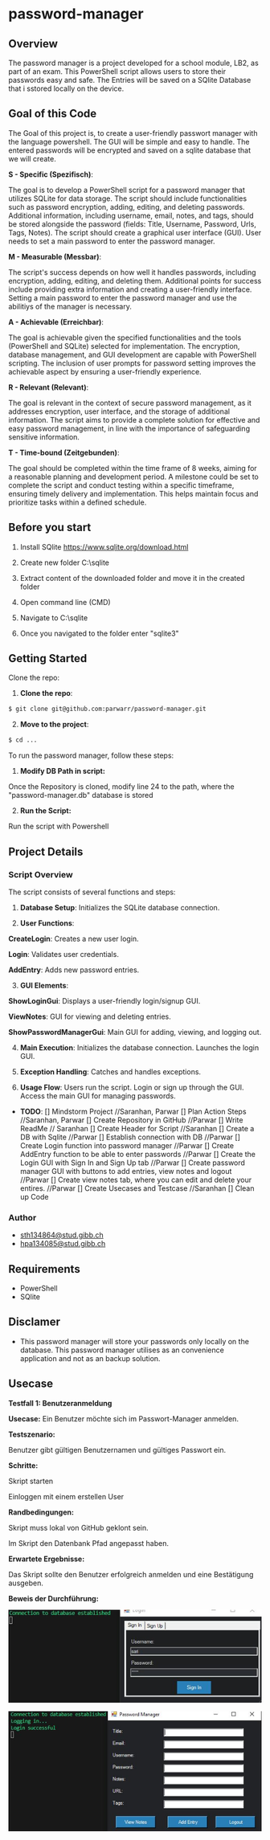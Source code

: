 # password-manager

## Overview

The password manager is a project developed for a school module, LB2, as part of an exam. This PowerShell script allows users to store their passwords easy and safe. The Entries will be saved on a SQlite Database that i sstored locally on the device.

## Goal of this Code

The Goal of this project is, to create a user-friendly passwort manager with the language powershell.
The GUI will be simple and easy to handle.
The entered passwords will be encrypted and saved on a sqlite database that we will create.

**S - Specific (Spezifisch)**:

The goal is to develop a PowerShell script for a password manager that utilizes SQLite for data storage. The script should include functionalities such as password encryption, adding, editing, and deleting passwords. Additional information, including username, email, notes, and tags, should be stored alongside the password (fields: Title, Username, Password, Urls, Tags, Notes). The script should create a graphical user interface (GUI). User needs to set a main password to enter the password manager.

**M - Measurable (Messbar)**:

The script's success depends on how well it handles passwords, including encryption, adding, editing, and deleting them. Additional points for success include providing extra information and creating a user-friendly interface. Setting a main password to enter the password manager and use the abilitiys of the manager is necessary.

**A - Achievable (Erreichbar)**:

The goal is achievable given the specified functionalities and the tools (PowerShell and SQLite) selected for implementation. The encryption, database management, and GUI development are capable with PowerShell scripting. The inclusion of user prompts for password setting improves the achievable aspect by ensuring a user-friendly experience.

**R - Relevant (Relevant)**:

The goal is relevant in the context of secure password management, as it addresses encryption, user interface, and the storage of additional information. The script aims to provide a complete solution for effective and easy password management, in line with the importance of safeguarding sensitive information.

**T - Time-bound (Zeitgebunden)**:

The goal should be completed within the time frame of 8 weeks, aiming for a reasonable planning and development period. A milestone could be set to complete the script and conduct testing within a specific timeframe, ensuring timely delivery and implementation. This helps maintain focus and prioritize tasks within a defined schedule.

## Before you start

1. Install SQlite https://www.sqlite.org/download.html

2. Create new folder C:\sqlite

3. Extract content of the downloaded folder and move it in the created folder

4. Open command line (CMD)

5. Navigate to C:\sqlite

6. Once you navigated to the folder enter "sqlite3"

## Getting Started

Clone the repo:

1. **Clone the repo**:

```bash
$ git clone git@github.com:parwarr/password-manager.git
```

2. **Move to the project**:

```bash
$ cd ...
```

To run the password manager, follow these steps:

1. **Modify DB Path in script:** 

Once the Repository is cloned, modify line 24 to the path, where the "password-manager.db" database is stored

2. **Run the Script:**

Run the script with Powershell

## Project Details

### Script Overview

The script consists of several functions and steps:

1. **Database Setup**:
Initializes the SQLite database connection.

2. **User Functions**:

**CreateLogin**:
Creates a new user login.

**Login**:
Validates user credentials.

**AddEntry**:
Adds new password entries.

3. **GUI Elements**:

**ShowLoginGui**:
Displays a user-friendly login/signup GUI.

**ViewNotes**:
GUI for viewing and deleting entries.

**ShowPasswordManagerGui**:
Main GUI for adding, viewing, and logging out.

4. **Main Execution**:
Initializes the database connection.
Launches the login GUI.

5. **Exception Handling**:
Catches and handles exceptions.

6. **Usage Flow**:
Users run the script.
Login or sign up through the GUI.
Access the main GUI for managing passwords.

- **TODO**: 
[] Mindstorm Project //Saranhan, Parwar
[] Plan Action Steps //Saranhan, Parwar
[] Create Repository in GitHub //Parwar
[] Write ReadMe // Saranhan
[] Create Header for Script //Saranhan
[] Create a DB with Sqlite //Parwar
[] Establish connection with DB //Parwar
[] Create Login function into password manager //Parwar
[] Create AddEntry function to be able to enter passwords //Parwar
[] Create the Login GUI with Sign In and Sign Up tab //Parwar
[] Create password manager GUI with buttons to add entries, view notes and logout //Parwar
[] Create view notes tab, where you can edit and delete your entires. //Parwar
[] Create Usecases and Testcase //Saranhan
[] Clean up Code 


### Author

- sth134864@stud.gibb.ch
- hpa134085@stud.gibb.ch

## Requirements

- PowerShell
- SQlite

## Disclamer

- This password manager will store your passwords only locally on the database. This password manager utilises as an convenience application and not as an backup solution.

## Usecase

**Testfall 1: Benutzeranmeldung**

**Usecase:** Ein Benutzer möchte sich im Passwort-Manager anmelden. 

**Testszenario:** 

Benutzer gibt gültigen Benutzernamen und gültiges Passwort ein. 

**Schritte:** 

Skript starten 

Einloggen mit einem erstellen User 

**Randbedingungen:** 

Skript muss lokal von GitHub geklont sein. 

Im Skript den Datenbank Pfad angepasst haben. 

**Erwartete Ergebnisse:** 

Das Skript sollte den Benutzer erfolgreich anmelden und eine Bestätigung ausgeben. 

**Beweis der Durchführung:** 

![Alt text](screenshots/db_connection.JPG)

![Alt text](screenshots/login.JPG)

